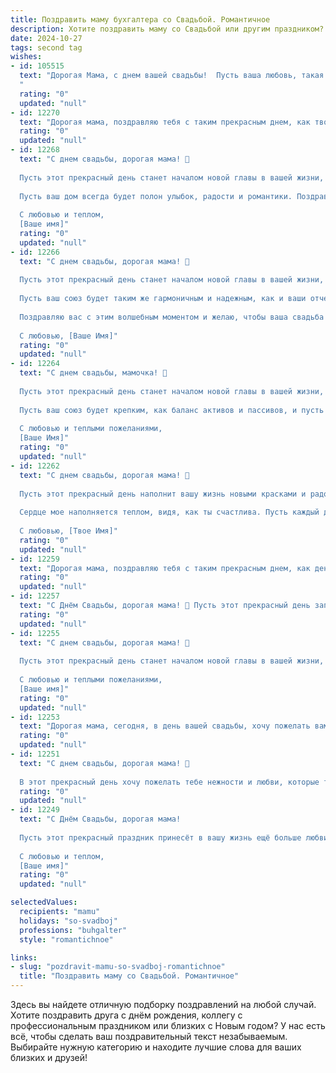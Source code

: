 ```yaml
---
title: Поздравить маму бухгалтера со Свадьбой. Романтичное
description: Хотите поздравить маму со Свадьбой или другим праздником? Наш ИИ создаст незабываемое поздравление, а вы обязательно выделитесь среди других.  
date: 2024-10-27
tags: second tag
wishes:
- id: 105515
  text: "Дорогая Мама, с днем вашей свадьбы!  Пусть ваша любовь, такая же крепкая и надежная, как бухгалтерский баланс,  расцветает с каждым годом, наполняя жизнь счастьем и нежностью. Желаю вам бесконечного океана любви,  в котором вы будете всегда плыть на одном корабле, рука об руку,  наполненные радостью и  взаимным пониманием.  Счастья вам, моя любимая!
  "
  rating: "0"
  updated: "null"
- id: 12270
  text: "Дорогая мама, поздравляю тебя с таким прекрасным днем, как твоя свадьба! Ты всегда была для меня примером силы, любви и мудрости. Как бухгалтер, ты умело управляешь нашими финансами, а сегодня ты управляешь своей судьбой. Пусть этот день станет началом новой, прекрасной главы твоей жизни, полного счастья и романтики. Люблю тебя!"
  rating: "0"
  updated: "null"
- id: 12268
  text: "С днем свадьбы, дорогая мама! 💖
  
  Пусть этот прекрасный день станет началом новой главы в вашей жизни, наполненной любовью, взаимопониманием и счастливыми моментами. Как бухгалтер, вы всегда умеете считать каждую мелочь, но сегодня позвольте себе не считать, а чувствовать – чувствовать глубину этого союза и тепло сердца.
  
  Пусть ваш дом всегда будет полон улыбок, радости и романтики. Поздравляю вас с этим волшебным праздником и желаю, чтобы каждый день, проведенный вместе, был как прекрасный стих, написанный с любовью и заботой друг о друге.
  
  С любовью и теплом,
  [Ваше имя]"
  rating: "0"
  updated: "null"
- id: 12266
  text: "С днем свадьбы, дорогая мама! 💐
  
  Пусть этот прекрасный день станет началом новой главы в вашей жизни, наполненной любовью, взаимопониманием и счастьем. Как бухгалтер, вы всегда умеете считать и анализировать, но сегодня позвольте себе не считать, а чувствовать. 💖
  
  Пусть ваш союз будет таким же гармоничным и надежным, как и ваши отчеты. Пусть ваши сердца сливаются в одном ритме, а ваши души наполняются теплом и уютом. 🌹
  
  Поздравляю вас с этим волшебным моментом и желаю, чтобы ваша свадьба была лишь началом долгой и счастливой жизни вместе. 🎉
  
  С любовью, [Ваше Имя]"
  rating: "0"
  updated: "null"
- id: 12264
  text: "С днем свадьбы, мамочка! 🌹
  
  Пусть этот прекрасный день станет началом новой главы в вашей жизни, полный любви, взаимопонимания и счастливых моментов. Как бухгалтер, вы всегда умеете считать каждую копейку, но сегодня позвольте себе не считать радости – они безграничны!
  
  Пусть ваш союз будет крепким, как баланс активов и пассивов, и пусть каждый день приносит вам новые приятные сюрпризы, словно находка в отчете. 💖
  
  С любовью и теплыми пожеланиями,
  [Ваше Имя]"
  rating: "0"
  updated: "null"
- id: 12262
  text: "С днем свадьбы, дорогая мама! 🌹
  
  Пусть этот прекрасный день наполнит вашу жизнь новыми красками и радостью. Ты всегда была для меня примером стойкости и мудрости, а теперь видишь, как твоя любовь сбывается вместе с папой. Пусть ваш союз будет крепким, как твои профессиональные знания в бухгалтерии, и пусть ваши сердца будут биться в унисон, словно идеально сбалансированные счета.
  
  Сердце мое наполняется теплом, видя, как ты счастлива. Пусть каждый день будет для вас новым приключением, полным любви и взаимопонимания. Поздравляю вас с этим волшебным праздником! 💖
  
  С любовью, [Твое Имя]"
  rating: "0"
  updated: "null"
- id: 12259
  text: "Дорогая мама, поздравляю тебя с таким прекрасным днем, как день твоей свадьбы! Ты всегда была для меня примером верности и любви, и сегодня, как бухгалтер, ты точно знаешь, что каждая цифра в твоей жизни имеет значение. Пусть этот день станет началом новой главы, где каждый день будет заполнен радостью и теплом. Пусть твоя любовь будет как самый точный баланс, где нет места сомнениям и печали. С днем свадьбы, мамочка, желаю вам счастья, которое не поддается никаким расчетам, только чистой, неподдельной любви!"
  rating: "0"
  updated: "null"
- id: 12257
  text: "С Днём Свадьбы, дорогая мама! 💐 Пусть этот прекрасный день запомнится нам всем как самый светлый и радостный. Твоя мудрость и профессионализм в роли бухгалтера всегда были для нас примером, и сегодня мы видим, как эти качества делают тебя ещё более прекрасной и счастливой. Пусть любовь, которую ты вкладываешь в свою работу, так же сильно ощущается и в твоей личной жизни. 💖 Желаю вам, мама, и папе, бесконечных улыбок, тепла и уюта в вашем доме, и чтобы каждый день был наполнен любовью и гармонией. Счастья, здоровья и всех благ вам обоим!"
  rating: "0"
  updated: "null"
- id: 12255
  text: "С днем свадьбы, дорогая мама! 💐
  
  Пусть этот прекрасный день станет началом новой главы в вашей жизни, полный любви, взаимопонимания и счастливых моментов. Как бухгалтер, вы всегда умеете считать каждую мелочь, но сегодня позвольте себе не считать, а чувствовать. Пусть ваш союз будет надежен как баланс, гармоничен как отчет, и богат на радостные события как прибыльный бюджет. 💖
  
  С любовью и теплыми пожеланиями,
  [Ваше имя]"
  rating: "0"
  updated: "null"
- id: 12253
  text: "Дорогая мама, сегодня, в день вашей свадьбы, хочу пожелать вам бесконечного счастья и любви. Пусть ваш союз будет крепким, как самые надежные финансовые отчеты, которые вы составляете. Пусть каждый день приносит вам новые радости и теплые воспоминания, а ваша любовь будет расти, словно стабильный рост доходов. С днем свадьбы, мама, и огромное спасибо за все, что вы делаете для нас!"
  rating: "0"
  updated: "null"
- id: 12251
  text: "С днем свадьбы, дорогая мама! 💐
  
  В этот прекрасный день хочу пожелать тебе нежности и любви, которые ты так щедро даришь всем нам. Пусть твоя жизнь с любимым будет полна гармонии и взаимопонимания, как в самых прекрасных сказках. Ты – не только мама, но и пример для нас всех, с твоим умом бухгалтера и сердечностью женщины. Пусть каждый день твоей совместной жизни будет ярче и счастливее, и пусть любовь, которую ты вкладываешь в каждое свое дело, будет возвращаться к тебе вдвойне. С любовью и благодарностью за все, что ты для нас значишь! 💖"
  rating: "0"
  updated: "null"
- id: 12249
  text: "С Днём Свадьбы, дорогая мама!
  
  Пусть этот прекрасный праздник принесёт в вашу жизнь ещё больше любви, счастья и гармонии. Вы – не только замечательная мама, но и прекрасный бухгалтер, умеющий считать не только цифры, но и радости жизни. Пусть ваш союз будет крепким, как самые надёжные финансовые отчёты, и пусть каждый день приносит вам новые приятные сюрпризы, словно прибыльный контракт.
  
  С любовью и теплом,
  [Ваше имя]"
  rating: "0"
  updated: "null"

selectedValues:
  recipients: "mamu"
  holidays: "so-svadboj"
  professions: "buhgalter"
  style: "romantichnoe"

links:
- slug: "pozdravit-mamu-so-svadboj-romantichnoe"
  title: "Поздравить маму со Свадьбой. Романтичное"
---
```


Здесь вы найдете отличную подборку поздравлений на любой случай.
Хотите поздравить друга с днём рождения, коллегу с профессиональным праздником или близких с Новым годом? У нас есть всё, чтобы сделать ваш поздравительный текст незабываемым. Выбирайте нужную категорию и находите лучшие слова для ваших близких и друзей!
